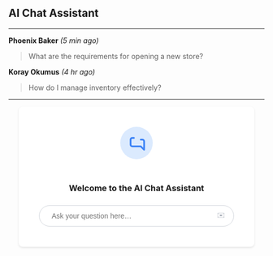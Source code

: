 ## AI Chat Assistant

---
**Phoenix Baker** _(5 min ago)_  
> What are the requirements for opening a new store?

**Koray Okumus** _(4 hr ago)_  
> How do I manage inventory effectively?

---

<div align="center">

<div style="background:#fff;border-radius:0.5rem;box-shadow:0 2px 4px rgba(0,0,0,0.1);padding:2.5rem;max-width:24rem;">
  <div style="background:#DBEAFE;border-radius:9999px;display:inline-block;padding:0.75rem;margin-bottom:1.5rem;">
    <!-- Chat Icon SVG -->
    <svg xmlns="http://www.w3.org/2000/svg" style="height:2.5rem;width:2.5rem;color:#3B82F6;" fill="none" viewBox="0 0 24 24" stroke="currentColor">
      <path stroke-linecap="round" stroke-linejoin="round" stroke-width="2" d="M17 8h2a2 2 0 012 2v10l-4-4H7a2 2 0 01-2-2V8a2 2 0 012-2h2" />
    </svg>
  </div>

  ### Welcome to the AI Chat Assistant

  <div style="position:relative;margin-top:1.5rem;">
    <input
      type="text"
      placeholder="Ask your question here…"
      style="width:100%;border:1px solid #D1D5DB;border-radius:9999px;padding:0.75rem 3rem 0.75rem 1.5rem;font-size:0.875rem;outline:none;"
    />
    <button style="position:absolute;right:0.75rem;top:50%;transform:translateY(-50%);background:none;border:none;cursor:pointer;color:#9CA3AF;">
      <!-- Send Icon (FiSend) -->
      ✉️
    </button>
  </div>
</div>

</div>
